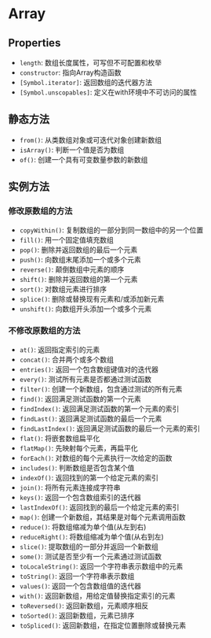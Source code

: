 # Array

## Properties
- `length`: 数组长度属性，可写但不可配置和枚举
- `constructor`: 指向Array构造函数
- `[Symbol.iterator]`: 返回数组的迭代器方法
- `[Symbol.unscopables]`: 定义在with环境中不可访问的属性

## 静态方法
- `from()`: 从类数组对象或可迭代对象创建新数组
- `isArray()`: 判断一个值是否为数组
- `of()`: 创建一个具有可变数量参数的新数组

## 实例方法

### 修改原数组的方法
- `copyWithin()`: 复制数组的一部分到同一数组中的另一个位置
- `fill()`: 用一个固定值填充数组
- `pop()`: 删除并返回数组的最后一个元素
- `push()`: 向数组末尾添加一个或多个元素
- `reverse()`: 颠倒数组中元素的顺序
- `shift()`: 删除并返回数组的第一个元素
- `sort()`: 对数组元素进行排序
- `splice()`: 删除或替换现有元素和/或添加新元素
- `unshift()`: 向数组开头添加一个或多个元素

### 不修改原数组的方法
- `at()`: 返回指定索引的元素
- `concat()`: 合并两个或多个数组
- `entries()`: 返回一个包含数组键值对的迭代器
- `every()`: 测试所有元素是否都通过测试函数
- `filter()`: 创建一个新数组，包含通过测试的所有元素
- `find()`: 返回满足测试函数的第一个元素
- `findIndex()`: 返回满足测试函数的第一个元素的索引
- `findLast()`: 返回满足测试函数的最后一个元素
- `findLastIndex()`: 返回满足测试函数的最后一个元素的索引
- `flat()`: 将嵌套数组扁平化
- `flatMap()`: 先映射每个元素，再扁平化
- `forEach()`: 对数组的每个元素执行一次给定的函数
- `includes()`: 判断数组是否包含某个值
- `indexOf()`: 返回找到的第一个给定元素的索引
- `join()`: 将所有元素连接成字符串
- `keys()`: 返回一个包含数组索引的迭代器
- `lastIndexOf()`: 返回找到的最后一个给定元素的索引
- `map()`: 创建一个新数组，其结果是对每个元素调用函数
- `reduce()`: 将数组缩减为单个值(从左到右)
- `reduceRight()`: 将数组缩减为单个值(从右到左)
- `slice()`: 提取数组的一部分并返回一个新数组
- `some()`: 测试是否至少有一个元素通过测试函数
- `toLocaleString()`: 返回一个字符串表示数组中的元素
- `toString()`: 返回一个字符串表示数组
- `values()`: 返回一个包含数组值的迭代器
- `with()`: 返回新数组，用给定值替换指定索引的元素
- `toReversed()`: 返回新数组，元素顺序相反
- `toSorted()`: 返回新数组，元素已排序
- `toSpliced()`: 返回新数组，在指定位置删除或替换元素 